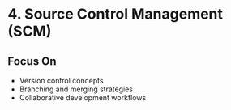 # 4. Source Control Management (SCM)

## Focus On
* Version control concepts
* Branching and merging strategies
* Collaborative development workflows